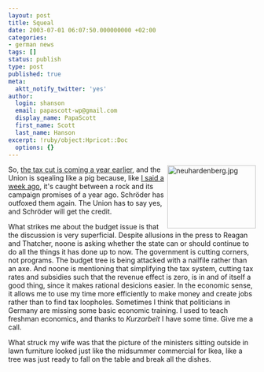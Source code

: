 ```yaml
---
layout: post
title: Squeal
date: 2003-07-01 06:07:50.000000000 +02:00
categories:
- german news
tags: []
status: publish
type: post
published: true
meta:
  aktt_notify_twitter: 'yes'
author:
  login: shanson
  email: papascott-wp@gmail.com
  display_name: PapaScott
  first_name: Scott
  last_name: Hanson
excerpt: !ruby/object:Hpricot::Doc
  options: {}
---
```

<p><a title="Schröders neue Linie: Und es war Sommer - Politik - SPIEGEL ONLINE" href="http://www.spiegel.de/politik/deutschland/0,1518,255259,00.html"><img alt="neuhardenberg.jpg" src="http://www.papascott.de/wordpress/wp-content/uploads/2003/07/neuhardenberg.jpg" width="180" height="128" border="0" align="right" /></a>So, <a title="Schröder Accelerates Germany's Tax Cuts" href="http://www.nytimes.com/2003/06/30/business/worldbusiness/30GERM.html?ex=1057636800&amp;en=27005f1270571a99&amp;ei=5062&amp;partner=GOOGLE">the tax cut is coming a year earlier</a>, and the Union is sqealing like a pig because, like <a href="http://www.papascott.de/2003/06/23/2370.php">I said a week ago</a>, it's caught between a rock and its campaign promises of a year ago. Schröder has outfoxed them again. The Union has to say yes, and Schröder will get the credit.</p>
<p>What strikes me about the budget issue is that the discussion is very superficial. Despite allusions in the press to Reagan and Thatcher, noone is asking whether the state can or should continue to do all the things it has done up to now. The government is cutting corners, not programs. The budget tree is being attacked with a nailfile rather than an axe. And noone is mentioning that simplifying the tax system, cutting tax rates and subsidies such that the revenue effect is zero, is in and of itself a good thing, since it makes rational desicions easier. In the economic sense, it allows me to use my time more efficiently to make money and create jobs rather than to find tax loopholes. Sometimes I think that politicians in Germany are missing some basic economic training. I used to teach freshman economics, and thanks to <em>Kurzarbeit</em> I have some time. Give me a call.</p>
<p>What struck my wife was that the picture of the ministers sitting outside in lawn furniture looked just like the midsummer commercial for Ikea, like a tree was just ready to fall on the table and break all the dishes.</p>
